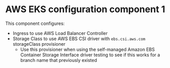 # AWS EKS configuration component 1

This component configures:

- Ingress to use AWS Load Balancer Controller
- Storage Class to use AWS EBS CSI driver with `ebs.csi.aws.com` storageClass provisioner
  - Use this provisioner when using the self-managed Amazon EBS Container Storage Interface driver
testing to see if this works for a branch name that previously existed
